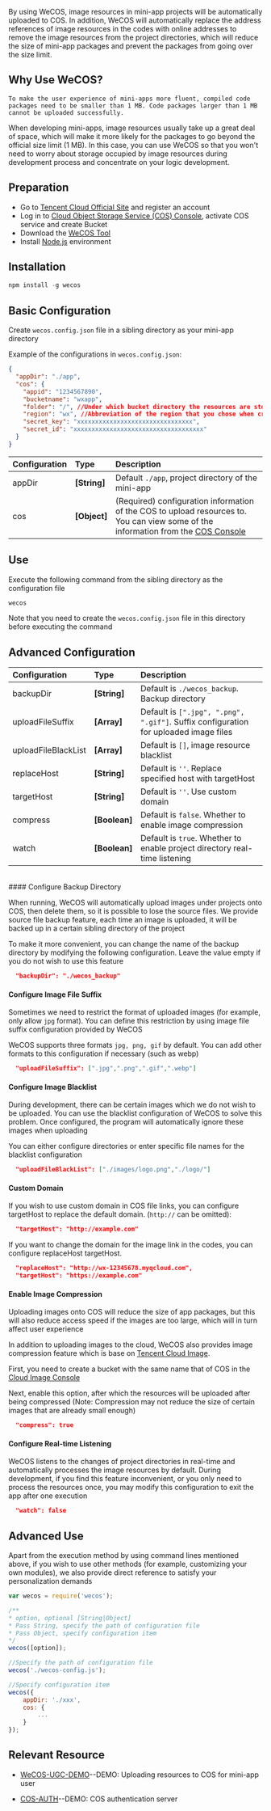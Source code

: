 
By using WeCOS, image resources in mini-app projects will be automatically uploaded to COS. In addition, WeCOS will automatically replace the address references of image resources in the codes with online addresses to remove the image resources from the project directories, which will reduce the size of mini-app packages and prevent the packages from going over the size limit. 


## Why Use WeCOS?

    
```
To make the user experience of mini-apps more fluent, compiled code packages need to be smaller than 1 MB. Code packages larger than 1 MB cannot be uploaded successfully.
```

When developing mini-apps, image resources usually take up a great deal of space, which will make it more likely for the packages to go beyond the official size limit (1 MB). In this case, you can use WeCOS so that you won't need to worry about storage occupied by image resources during development process and concentrate on your logic development.



## Preparation
* Go to [Tencent Cloud Official Site](https://www.qcloud.com) and register an account
* Log in to [Cloud Object Storage Service (COS) Console](https://console.qcloud.com/cos4), activate COS service and create Bucket
* Download the [WeCOS Tool](https://github.com/tencentyun/wecos)
* Install [Node.js](https://nodejs.org) environment



## Installation

```js
npm install -g wecos
```



## Basic Configuration
Create `wecos.config.json` file in a sibling directory as your mini-app directory

Example of the configurations in `wecos.config.json`:
```json
{
  "appDir": "./app",
  "cos": {
    "appid": "1234567890",
    "bucketname": "wxapp",
    "folder": "/", //Under which bucket directory the resources are stored
    "region": "wx", //Abbreviation of the region that you chose when creating the bucket
    "secret_key": "xxxxxxxxxxxxxxxxxxxxxxxxxxxxxxxx",
    "secret_id": "xxxxxxxxxxxxxxxxxxxxxxxxxxxxxxxxxxxx"
  }
}
```

| Configuration | Type | Description |
|:-- |:-- |:-- |
| appDir | **[String]** | Default `./app`, project directory of the mini-app |
| cos | **[Object]** | (Required) configuration information of the COS to upload resources to. You can view some of the information from the [COS Console](https://console.qcloud.com/cos4/secret) |


## Use

Execute the following command from the sibling directory as the configuration file 
```js 
wecos
```
Note that you need to create the `wecos.config.json` file in this directory before executing the command


## Advanced Configuration

| Configuration | Type | Description |
|:-- |:-- |:-- |
| backupDir | **[String]** | Default is `./wecos_backup`. Backup directory |
| uploadFileSuffix | **[Array]** | Default is `[".jpg", ".png", ".gif"]`. Suffix configuration for uploaded image files |
| uploadFileBlackList | **[Array]** | Default is `[]`, image resource blacklist |
| replaceHost | **[String]** | Default is `''`. Replace specified host with targetHost |
| targetHost | **[String]** | Default is `''`. Use custom domain |
| compress | **[Boolean]** | Default is `false`. Whether to enable image compression |
| watch | **[Boolean]** | Default is `true`. Whether to enable project directory real-time listening |

</br>
#### Configure Backup Directory

When running, WeCOS will automatically upload images under projects onto COS, then delete them, so it is possible to lose the source files. We provide source file backup feature, each time an image is uploaded, it will be backed up in a certain sibling directory of the project

To make it more convenient, you can change the name of the backup directory by modifying the following configuration. Leave the value empty if you do not wish to use this feature
```json
  "backupDir": "./wecos_backup"
```

#### Configure Image File Suffix

Sometimes we need to restrict the format of uploaded images (for example, only allow `jpg` format). You can define this restriction by using image file suffix configuration provided by WeCOS

WeCOS supports three formats `jpg, png, gif` by default. You can add other formats to this configuration if necessary (such as webp)

```json
  "uploadFileSuffix": [".jpg",".png",".gif",".webp"]
```

#### Configure Image Blacklist

During development, there can be certain images which we do not wish to be uploaded. You can use the blacklist configuration of WeCOS to solve this problem. Once configured, the program will automatically ignore these images when uploading

You can either configure directories or enter specific file names for the blacklist configuration
```json
  "uploadFileBlackList": ["./images/logo.png","./logo/"]
```

#### Custom Domain

If you wish to use custom domain in COS file links, you can configure targetHost to replace the default domain. (`http://` can be omitted):

```json
  "targetHost": "http://example.com"
```

If you want to change the domain for the image link in the codes, you can configure replaceHost targetHost.

```json
  "replaceHost": "http://wx-12345678.myqcloud.com",
  "targetHost": "https://example.com"
```

#### Enable Image Compression

Uploading images onto COS will reduce the size of app packages, but this will also reduce access speed if the images are too large, which will in turn affect user experience

In addition to uploading images to the cloud, WeCOS also provides image compression feature which is base on [Tencent Cloud Image](https://www.qcloud.com/product/ci).

First, you need to create a bucket with the same name that of COS in the [Cloud Image Console](https://console.qcloud.com/ci)

Next, enable this option, after which the resources will be uploaded after being compressed (Note: Compression may not reduce the size of certain images that are already small enough)

```json
  "compress": true
```

#### Configure Real-time Listening

WeCOS listens to the changes of project directories in real-time and automatically processes the image resources by default. During development, if you find this feature inconvenient, or you only need to process the resources once, you may modify this configuration to exit the app after one execution
```json
  "watch": false
```


## Advanced Use
Apart from the execution method by using command lines mentioned above, if you wish to use other methods (for example, customizing your own modules), we also provide direct reference to satisfy your personalization demands

```js
var wecos = require('wecos');

/**
* option, optional [String|Object]
* Pass String, specify the path of configuration file
* Pass Object, specify configuration item
*/
wecos([option]);

//Specify the path of configuration file
wecos('./wecos-config.js');

//Specify configuration item
wecos({
	appDir: './xxx',
	cos: {
		...
	}
});

```


## Relevant Resource

* [WeCOS-UGC-DEMO](https://github.com/tencentyun/wecos-ugc-upload-demo)--DEMO: Uploading resources to COS for mini-app user

* [COS-AUTH](https://github.com/tencentyun/cos-auth)--DEMO: COS authentication server








